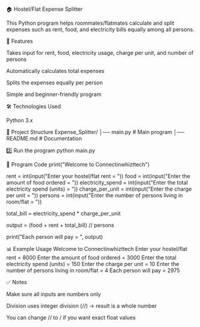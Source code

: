 🏠 Hostel/Flat Expense Splitter

This Python program helps roommates/flatmates calculate and split expenses such as rent, food, and electricity bills equally among all persons.

🚀 Features

Takes input for rent, food, electricity usage, charge per unit, and number of persons

Automatically calculates total expenses

Splits the expenses equally per person

Simple and beginner-friendly program

🛠️ Technologies Used

Python 3.x

📂 Project Structure
Expense_Splitter/
│── main.py       # Main program
│── README.md     # Documentation

2️⃣ Run the program
python main.py

📖 Program Code
print("Welcome to Connectinwhizttech")

rent = int(input("Enter your hostel/flat rent = "))
food = int(input("Enter the amount of food ordered = "))
electricity_spend = int(input("Enter the total electricity spend (units) = "))
charge_per_unit = int(input("Enter the charge per unit = "))
persons = int(input("Enter the number of persons living in room/flat = "))

total_bill = electricity_spend * charge_per_unit

output = (food + rent + total_bill) // persons

print("Each person will pay = ", output)

📊 Example Usage
Welcome to Connectinwhizttech
Enter your hostel/flat rent = 8000
Enter the amount of food ordered = 3000
Enter the total electricity spend (units) = 150
Enter the charge per unit = 10
Enter the number of persons living in room/flat = 4
Each person will pay = 2975

✅ Notes

Make sure all inputs are numbers only

Division uses integer division (//) → result is a whole number

You can change // to / if you want exact float values
